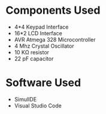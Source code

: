 # Components Used
* 4*4 Keypad Interface
* 16*2 LCD Interface
* AVR Atmega 328 Microcontroller
* 4 Mhz Crystal Oscillator
* 10 KΩ resistor
* 22 pF capacitor

# Software Used
* SimulIDE
* Visual Studio Code